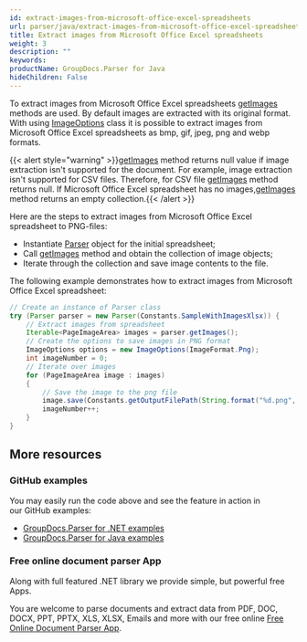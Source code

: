 ```yaml
---
id: extract-images-from-microsoft-office-excel-spreadsheets
url: parser/java/extract-images-from-microsoft-office-excel-spreadsheets
title: Extract images from Microsoft Office Excel spreadsheets
weight: 3
description: ""
keywords: 
productName: GroupDocs.Parser for Java
hideChildren: False
---
```

To extract images from Microsoft Office Excel spreadsheets [getImages](https://reference.groupdocs.com/java/parser/com.groupdocs.parser/Parser#getImages()) methods are used. By default images are extracted with its original format. With using [ImageOptions](https://reference.groupdocs.com/java/parser/com.groupdocs.parser.options/ImageOptions) class it is possible to extract images from Microsoft Office Excel spreadsheets as bmp, gif, jpeg, png and webp formats.

{{< alert style="warning" >}}[getImages](https://reference.groupdocs.com/java/parser/com.groupdocs.parser/Parser#getImages()) method returns null value if image extraction isn't supported for the document. For example, image extraction isn't supported for CSV files. Therefore, for CSV file [getImages](https://reference.groupdocs.com/java/parser/com.groupdocs.parser/Parser#getImages()) method returns null. If Microsoft Office Excel spreadsheet has no images,[getImages](https://reference.groupdocs.com/java/parser/com.groupdocs.parser/Parser#getImages()) method returns an empty collection.{{< /alert >}}

Here are the steps to extract images from Microsoft Office Excel spreadsheet to PNG-files:

*   Instantiate [Parser](https://reference.groupdocs.com/java/parser/com.groupdocs.parser/Parser) object for the initial spreadsheet;
*   Call [getImages](https://reference.groupdocs.com/java/parser/com.groupdocs.parser/Parser#getImages()) method and obtain the collection of image objects;
*   Iterate through the collection and save image contents to the file.

The following example demonstrates how to extract images from Microsoft Office Excel spreadsheet:

```java
// Create an instance of Parser class
try (Parser parser = new Parser(Constants.SampleWithImagesXlsx)) {
    // Extract images from spreadsheet
    Iterable<PageImageArea> images = parser.getImages();
    // Create the options to save images in PNG format
    ImageOptions options = new ImageOptions(ImageFormat.Png);
    int imageNumber = 0;
    // Iterate over images
    for (PageImageArea image : images)
    {
        // Save the image to the png file
        image.save(Constants.getOutputFilePath(String.format("%d.png", imageNumber)), options);
        imageNumber++;
    }
}
```

## More resources

### GitHub examples

You may easily run the code above and see the feature in action in our GitHub examples:

*   [GroupDocs.Parser for .NET examples](https://github.com/groupdocs-parser/GroupDocs.Parser-for-.NET)    
*   [GroupDocs.Parser for Java examples](https://github.com/groupdocs-parser/GroupDocs.Parser-for-Java)    

### Free online document parser App

Along with full featured .NET library we provide simple, but powerful free Apps.

You are welcome to parse documents and extract data from PDF, DOC, DOCX, PPT, PPTX, XLS, XLSX, Emails and more with our free online [Free Online Document Parser App](https://products.groupdocs.app/parser).